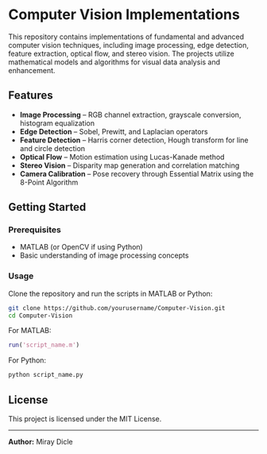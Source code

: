 # **Computer Vision Implementations**

This repository contains implementations of fundamental and advanced computer vision techniques, including image processing, edge detection, feature extraction, optical flow, and stereo vision. The projects utilize mathematical models and algorithms for visual data analysis and enhancement.

## **Features**
- **Image Processing** – RGB channel extraction, grayscale conversion, histogram equalization
- **Edge Detection** – Sobel, Prewitt, and Laplacian operators
- **Feature Detection** – Harris corner detection, Hough transform for line and circle detection
- **Optical Flow** – Motion estimation using Lucas-Kanade method
- **Stereo Vision** – Disparity map generation and correlation matching
- **Camera Calibration** – Pose recovery through Essential Matrix using the 8-Point Algorithm

## **Getting Started**
### **Prerequisites**
- MATLAB (or OpenCV if using Python)
- Basic understanding of image processing concepts

### **Usage**
Clone the repository and run the scripts in MATLAB or Python:
```bash
git clone https://github.com/yourusername/Computer-Vision.git
cd Computer-Vision
```
For MATLAB:
```matlab
run('script_name.m')
```
For Python:
```bash
python script_name.py
```

## **License**
This project is licensed under the MIT License.

---
**Author:** Miray Dicle
